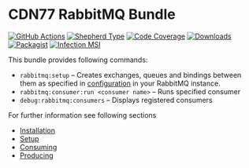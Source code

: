 # CDN77 RabbitMQ Bundle

[![GitHub Actions][GA Image]][GA Link]
[![Shepherd Type][Shepherd Image]][Shepherd Link]
[![Code Coverage][Coverage Image]][CodeCov Link]
[![Downloads][Downloads Image]][Packagist Link]
[![Packagist][Packagist Image]][Packagist Link]
[![Infection MSI][Infection Image]][Infection Link]

This bundle provides following commands:

- `rabbitmq:setup` – Creates exchanges, queues and bindings between them as specified in [configuration](#setup) in your RabbitMQ instance.
- `rabbitmq:consumer:run <consumer name>` – Runs specified consumer
- `debug:rabbitmq:consumers` – Displays registered consumers

For further information see following sections

- [Installation](docs/Installation.md)
- [Setup](docs/Setup.md)
- [Consuming](docs/Consuming.md)
- [Producing](docs/Producing.md)

[GA Image]: https://github.com/cdn77/RabbitMQBundle/workflows/CI/badge.svg

[GA Link]: https://github.com/cdn77/RabbitMQBundle/actions?query=workflow%3A%22CI%22+branch%3Amaster

[Shepherd Image]: https://shepherd.dev/github/cdn77/RabbitMQBundle/coverage.svg

[Shepherd Link]: https://shepherd.dev/github/cdn77/RabbitMQBundle

[Coverage Image]: https://codecov.io/gh/cdn77/RabbitMQBundle/branch/master/graph/badge.svg

[CodeCov Link]: https://codecov.io/gh/cdn77/RabbitMQBundle/branch/master

[Downloads Image]: https://poser.pugx.org/cdn77/rabbitmq-bundle/d/total.svg

[Packagist Image]: https://poser.pugx.org/cdn77/rabbitmq-bundle/v/stable.svg

[Packagist Link]: https://packagist.org/packages/cdn77/rabbitmq-bundle

[Infection Image]: https://badge.stryker-mutator.io/github.com/cdn77/RabbitMQBundle/master

[Infection Link]: https://infection.github.io
